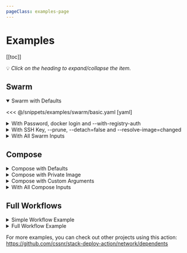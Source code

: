 ```yaml
---
pageClass: examples-page
---
```


# Examples

[[toc]]

💡 _Click on the heading to expand/collapse the item._

## Swarm

<details open><summary>Swarm with Defaults</summary>

<<< @/snippets/examples/swarm/basic.yaml [yaml]

</details>
<details><summary>With Password, docker login and --with-registry-auth</summary>

<<< @/snippets/examples/swarm/registry.yaml [yaml]

</details>
<details><summary>With SSH Key, --prune, --detach=false and --resolve-image=changed</summary>

<<< @/snippets/examples/swarm/options.yaml [yaml]

</details>
<details><summary>With All Swarm Inputs</summary>

<<< @/snippets/examples/swarm/full.yaml [yaml]

</details>

## Compose

<details><summary>Compose with Defaults</summary>

<<< @/snippets/examples/compose/basic.yaml [yaml]

</details>
<details><summary>Compose with Private Image</summary>

<<< @/snippets/examples/compose/registry.yaml [yaml]

</details>
<details><summary>Compose with Custom Arguments</summary>

<<< @/snippets/examples/compose/options.yaml [yaml]

Note: these are the default arguments. If you use `args` this will override the default arguments unless they are included.
You can disable them by passing an empty string. For more details, see the compose up [docs](https://docs.docker.com/reference/cli/docker/compose/up/).

</details>
<details><summary>With All Compose Inputs</summary>

<<< @/snippets/examples/compose/full.yaml [yaml]

</details>

## Full Workflows

<details><summary>Simple Workflow Example</summary>

<<< @/snippets/examples/workflows/simple.yaml [yaml]

</details>
<details><summary>Full Workflow Example</summary>

<<< @/snippets/examples/workflows/full.yaml [yaml]

</details>

For more examples, you can check out other projects using this action:  
https://github.com/cssnr/stack-deploy-action/network/dependents

<style>
.examples-page summary {
    color: var(--vp-c-brand-1);
}
.examples-page summary:hover {
    filter: brightness(115%);
    /*color: var(--vp-c-indigo-2);*/
    /*text-decoration: underline;*/
    /*text-decoration-thickness: 1px;*/
}
</style>
